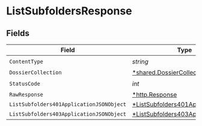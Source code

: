 # ListSubfoldersResponse


## Fields

| Field                                                                                            | Type                                                                                             | Required                                                                                         | Description                                                                                      |
| ------------------------------------------------------------------------------------------------ | ------------------------------------------------------------------------------------------------ | ------------------------------------------------------------------------------------------------ | ------------------------------------------------------------------------------------------------ |
| `ContentType`                                                                                    | *string*                                                                                         | :heavy_check_mark:                                                                               | N/A                                                                                              |
| `DossierCollection`                                                                              | [*shared.DossierCollection](../../models/shared/dossiercollection.md)                            | :heavy_minus_sign:                                                                               | OK                                                                                               |
| `StatusCode`                                                                                     | *int*                                                                                            | :heavy_check_mark:                                                                               | N/A                                                                                              |
| `RawResponse`                                                                                    | [*http.Response](https://pkg.go.dev/net/http#Response)                                           | :heavy_minus_sign:                                                                               | N/A                                                                                              |
| `ListSubfolders401ApplicationJSONObject`                                                         | [*ListSubfolders401ApplicationJSON](../../models/operations/listsubfolders401applicationjson.md) | :heavy_minus_sign:                                                                               | Unauthenticated                                                                                  |
| `ListSubfolders403ApplicationJSONObject`                                                         | [*ListSubfolders403ApplicationJSON](../../models/operations/listsubfolders403applicationjson.md) | :heavy_minus_sign:                                                                               | Forbidden                                                                                        |